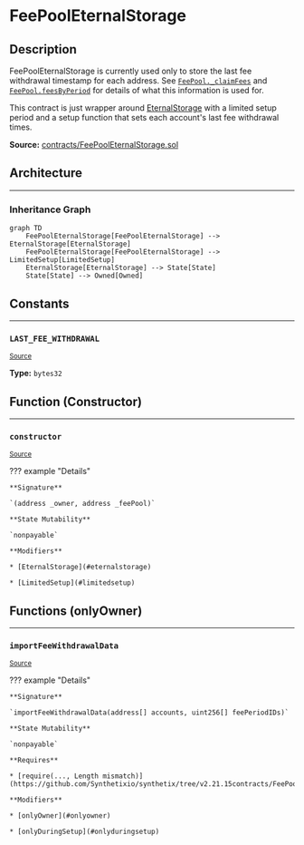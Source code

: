 # FeePoolEternalStorage

## Description

FeePoolEternalStorage is currently used only to store the last fee withdrawal timestamp for each address. See [`FeePool._claimFees`](FeePool.md#_claimFees) and [`FeePool.feesByPeriod`](FeePool.md#feesbyperiod) for details of what this information is used for.


This contract is just wrapper around [EternalStorage](EternalStorage.md) with a limited setup period and a setup function that sets each account's last fee withdrawal times.



**Source:** [contracts/FeePoolEternalStorage.sol](https://github.com/Synthetixio/synthetix/tree/v2.21.15contracts/FeePoolEternalStorage.sol)

## Architecture


---
### Inheritance Graph

```mermaid
graph TD
    FeePoolEternalStorage[FeePoolEternalStorage] --> EternalStorage[EternalStorage]
    FeePoolEternalStorage[FeePoolEternalStorage] --> LimitedSetup[LimitedSetup]
    EternalStorage[EternalStorage] --> State[State]
    State[State] --> Owned[Owned]
```

## Constants


---
### `LAST_FEE_WITHDRAWAL`

<sub>[Source](https://github.com/Synthetixio/synthetix/tree/v2.21.15contracts/FeePoolEternalStorage.sol#L10)</sub>





**Type:** `bytes32`

## Function (Constructor)


---
### `constructor`

<sub>[Source](https://github.com/Synthetixio/synthetix/tree/v2.21.15contracts/FeePoolEternalStorage.sol#L12)</sub>



??? example "Details"

    **Signature**

    `(address _owner, address _feePool)`

    **State Mutability**

    `nonpayable`

    **Modifiers**

    * [EternalStorage](#eternalstorage)

    * [LimitedSetup](#limitedsetup)

## Functions (onlyOwner)


---
### `importFeeWithdrawalData`

<sub>[Source](https://github.com/Synthetixio/synthetix/tree/v2.21.15contracts/FeePoolEternalStorage.sol#L14)</sub>



??? example "Details"

    **Signature**

    `importFeeWithdrawalData(address[] accounts, uint256[] feePeriodIDs)`

    **State Mutability**

    `nonpayable`

    **Requires**

    * [require(..., Length mismatch)](https://github.com/Synthetixio/synthetix/tree/v2.21.15contracts/FeePoolEternalStorage.sol#L19)

    **Modifiers**

    * [onlyOwner](#onlyowner)

    * [onlyDuringSetup](#onlyduringsetup)

